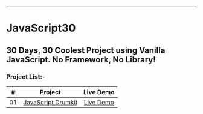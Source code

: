 ----
# JavaScript30
**30 Days, 30 Coolest Project using Vanilla JavaScript. No Framework, No Library!**
----

### Project List:-
|  #  |            Project             | Live Demo |
| :-: | :----------------------------: | :-------: |
| 01  | [JavaScript Drumkit](https://github.com/shaonkabir8/JavaScript30/tree/master/drumkit)         | [Live Demo](https://drumkit-vanilla-js.netlify.com) |